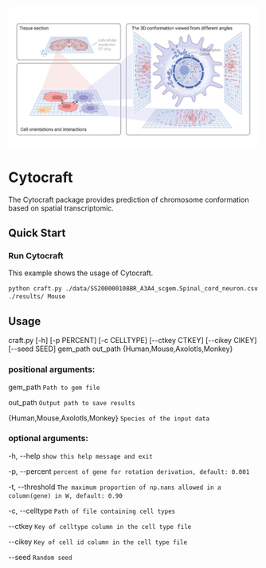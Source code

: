 <p align="center">
	<img src=https://github.com/YifeiSheng/Cytocraft/raw/main/figure/Figure1.png>
</p>

# Cytocraft

The Cytocraft package provides prediction of chromosome conformation based on spatial transcriptomic.

## Quick Start

### Run Cytocraft

This example shows the usage of Cytocraft.

	python craft.py ./data/SS200000108BR_A3A4_scgem.Spinal_cord_neuron.csv ./results/ Mouse

## Usage

craft.py [-h] [-p PERCENT] [-c CELLTYPE] [--ctkey CTKEY] [--cikey CIKEY] [--seed SEED] gem_path out_path {Human,Mouse,Axolotls,Monkey}

### positional arguments:

  gem_path              `Path to gem file`

  out_path              `Output path to save results`

  {Human,Mouse,Axolotls,Monkey} `Species of the input data`

### optional arguments:

  -h, --help     `show this help message and exit`

  -p, --percent  `percent of gene for rotation derivation, default: 0.001`

  -t, --threshold  `The maximum proportion of np.nans allowed in a column(gene) in W, default: 0.90`

  -c, --celltype `Path of file containing cell types`

  --ctkey `Key of celltype column in the cell type file`

  --cikey `Key of cell id column in the cell type file`

  --seed  `Random seed`
